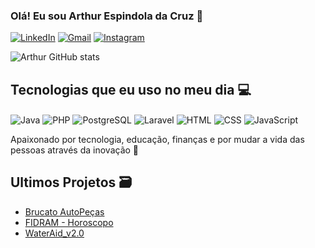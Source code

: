 ### Olá! Eu sou Arthur Espindola da Cruz 👋

[![LinkedIn](https://img.shields.io/badge/LinkedIn-0077B5?style=for-the-badge&logo=linkedin&logoColor=white)](https://www.linkedin.com/in/arthur-espindola-da-cruz-738767213/)
[![Gmail](https://img.shields.io/badge/Gmail-D14836?style=for-the-badge&logo=gmail&logoColor=white)](mailto:espindola.art@gmail.com)
[![Instagram](https://img.shields.io/badge/Instagram-E4405F?style=for-the-badge&logo=instagram&logoColor=white)](https://www.instagram.com/art_espindola/)

![Arthur GitHub stats](https://github-readme-stats.vercel.app/api?username=ArtCruz&show_icons=true&theme=dracula)

## Tecnologias que eu uso no meu dia 💻

<div style="display: inline-block">
    <img align="center" alt="Java" src="https://img.shields.io/badge/Java-ED8B00?style=for-the-badge&logo=openjdk&logoColor=white"> 
    <img align="center" alt="PHP" src="https://img.shields.io/badge/PHP-777BB4?style=for-the-badge&logo=php&logoColor=white">
    <img align="center" alt="PostgreSQL" src="https://img.shields.io/badge/PostgreSQL-316192?style=for-the-badge&logo=postgresql&logoColor=white">    
    <img align="center" alt="Laravel" src="https://img.shields.io/badge/Laravel-FF2D20?style=for-the-badge&logo=laravel&logoColor=white">
    <img align="center" alt="HTML" src="https://img.shields.io/badge/HTML5-E34F26?style=for-the-badge&logo=html5&logoColor=white">
    <img align="center" alt="CSS" src="https://img.shields.io/badge/CSS3-1572B6?style=for-the-badge&logo=css3&logoColor=white">                       
    <img align="center" alt="JavaScript" src="https://img.shields.io/badge/JavaScript-323330?style=for-the-badge&logo=javascript&logoColor=F7DF1E">

</div><br>

Apaixonado por tecnologia, educação, finanças e por mudar a vida das pessoas através da inovação 🚀

## Ultimos Projetos 🗃️

- [Brucato AutoPeças](https://github.com/filipezulian/Brucato_PIN1)
- [FIDRAM - Horoscopo](https://github.com/filipezulian/FIDRAM_Horoscopo)
- [WaterAid_v2.0](https://github.com/ArtCruz/WaterAid_v2.0)
